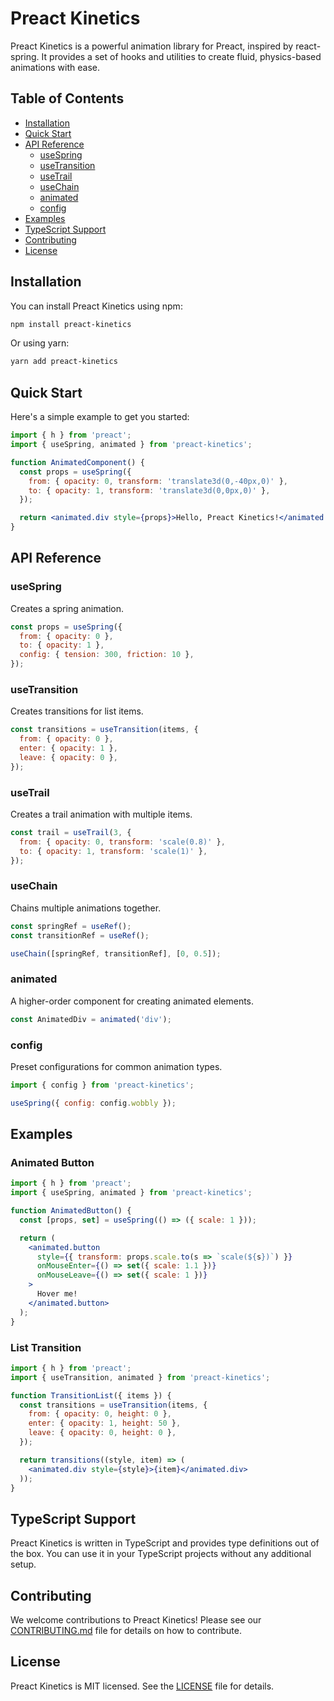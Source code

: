 # Preact Kinetics

Preact Kinetics is a powerful animation library for Preact, inspired by react-spring. It provides a set of hooks and utilities to create fluid, physics-based animations with ease.

## Table of Contents

- [Installation](#installation)
- [Quick Start](#quick-start)
- [API Reference](#api-reference)
  - [useSpring](#usespring)
  - [useTransition](#usetransition)
  - [useTrail](#usetrail)
  - [useChain](#usechain)
  - [animated](#animated)
  - [config](#config)
- [Examples](#examples)
- [TypeScript Support](#typescript-support)
- [Contributing](#contributing)
- [License](#license)

## Installation

You can install Preact Kinetics using npm:

```bash
npm install preact-kinetics
```

Or using yarn:

```bash
yarn add preact-kinetics
```

## Quick Start

Here's a simple example to get you started:

```jsx
import { h } from 'preact';
import { useSpring, animated } from 'preact-kinetics';

function AnimatedComponent() {
  const props = useSpring({
    from: { opacity: 0, transform: 'translate3d(0,-40px,0)' },
    to: { opacity: 1, transform: 'translate3d(0,0px,0)' },
  });

  return <animated.div style={props}>Hello, Preact Kinetics!</animated.div>;
}
```

## API Reference

### useSpring

Creates a spring animation.

```jsx
const props = useSpring({
  from: { opacity: 0 },
  to: { opacity: 1 },
  config: { tension: 300, friction: 10 },
});
```

### useTransition

Creates transitions for list items.

```jsx
const transitions = useTransition(items, {
  from: { opacity: 0 },
  enter: { opacity: 1 },
  leave: { opacity: 0 },
});
```

### useTrail

Creates a trail animation with multiple items.

```jsx
const trail = useTrail(3, {
  from: { opacity: 0, transform: 'scale(0.8)' },
  to: { opacity: 1, transform: 'scale(1)' },
});
```

### useChain

Chains multiple animations together.

```jsx
const springRef = useRef();
const transitionRef = useRef();

useChain([springRef, transitionRef], [0, 0.5]);
```

### animated

A higher-order component for creating animated elements.

```jsx
const AnimatedDiv = animated('div');
```

### config

Preset configurations for common animation types.

```jsx
import { config } from 'preact-kinetics';

useSpring({ config: config.wobbly });
```

## Examples

### Animated Button

```jsx
import { h } from 'preact';
import { useSpring, animated } from 'preact-kinetics';

function AnimatedButton() {
  const [props, set] = useSpring(() => ({ scale: 1 }));

  return (
    <animated.button
      style={{ transform: props.scale.to(s => `scale(${s})`) }}
      onMouseEnter={() => set({ scale: 1.1 })}
      onMouseLeave={() => set({ scale: 1 })}
    >
      Hover me!
    </animated.button>
  );
}
```

### List Transition

```jsx
import { h } from 'preact';
import { useTransition, animated } from 'preact-kinetics';

function TransitionList({ items }) {
  const transitions = useTransition(items, {
    from: { opacity: 0, height: 0 },
    enter: { opacity: 1, height: 50 },
    leave: { opacity: 0, height: 0 },
  });

  return transitions((style, item) => (
    <animated.div style={style}>{item}</animated.div>
  ));
}
```

## TypeScript Support

Preact Kinetics is written in TypeScript and provides type definitions out of the box. You can use it in your TypeScript projects without any additional setup.

## Contributing

We welcome contributions to Preact Kinetics! Please see our [CONTRIBUTING.md](CONTRIBUTING.md) file for details on how to contribute.

## License

Preact Kinetics is MIT licensed. See the [LICENSE](LICENSE) file for details.
